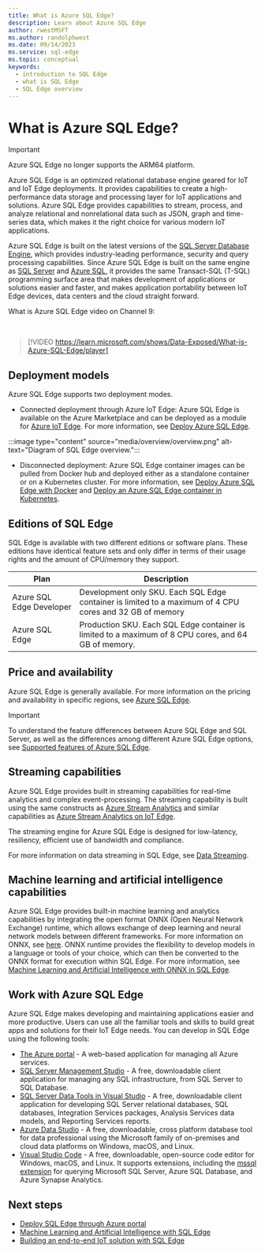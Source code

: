 ```yaml
---
title: What is Azure SQL Edge?
description: Learn about Azure SQL Edge
author: rwestMSFT
ms.author: randolphwest
ms.date: 09/14/2023
ms.service: sql-edge
ms.topic: conceptual
keywords:
  - introduction to SQL Edge
  - what is SQL Edge
  - SQL Edge overview
---
```

# What is Azure SQL Edge?

> [!IMPORTANT]  
> Azure SQL Edge no longer supports the ARM64 platform.

Azure SQL Edge is an optimized relational database engine geared for IoT and IoT Edge deployments. It provides capabilities to create a high-performance data storage and processing layer for IoT applications and solutions. Azure SQL Edge provides capabilities to stream, process, and analyze relational and nonrelational data such as JSON, graph and time-series data, which makes it the right choice for various modern IoT applications.

Azure SQL Edge is built on the latest versions of the [SQL Server Database Engine](/sql/sql-server/sql-server-technical-documentation), which provides industry-leading performance, security and query processing capabilities. Since Azure SQL Edge is built on the same engine as [SQL Server](/sql/sql-server/sql-server-technical-documentation) and [Azure SQL](/azure/azure-sql/index), it provides the same Transact-SQL (T-SQL) programming surface area that makes development of applications or solutions easier and faster, and makes application portability between IoT Edge devices, data centers and the cloud straight forward.

What is Azure SQL Edge video on Channel 9:

<br />

> [!VIDEO https://learn.microsoft.com/shows/Data-Exposed/What-is-Azure-SQL-Edge/player]

## Deployment models

Azure SQL Edge supports two deployment modes.

- Connected deployment through Azure IoT Edge: Azure SQL Edge is available on the Azure Marketplace and can be deployed as a module for [Azure IoT Edge](../iot-edge/about-iot-edge.md). For more information, see [Deploy Azure SQL Edge](deploy-portal.md).<br>

:::image type="content" source="media/overview/overview.png" alt-text="Diagram of SQL Edge overview.":::

- Disconnected deployment: Azure SQL Edge container images can be pulled from Docker hub and deployed either as a standalone container or on a Kubernetes cluster. For more information, see [Deploy Azure SQL Edge with Docker](disconnected-deployment.md) and [Deploy an Azure SQL Edge container in Kubernetes](deploy-kubernetes.md).

## Editions of SQL Edge

SQL Edge is available with two different editions or software plans. These editions have identical feature sets and only differ in terms of their usage rights and the amount of CPU/memory they support.

| Plan | Description |
| --- | --- |
| Azure SQL Edge Developer | Development only SKU. Each SQL Edge container is limited to a maximum of 4 CPU cores and 32 GB of memory |
| Azure SQL Edge | Production SKU. Each SQL Edge container is limited to a maximum of 8 CPU cores, and 64 GB of memory. |

## Price and availability

Azure SQL Edge is generally available. For more information on the pricing and availability in specific regions, see [Azure SQL Edge](https://azure.microsoft.com/services/sql-edge/).

> [!IMPORTANT]  
> To understand the feature differences between Azure SQL Edge and SQL Server, as well as the differences among different Azure SQL Edge options, see [Supported features of Azure SQL Edge](features.md).

## Streaming capabilities

Azure SQL Edge provides built in streaming capabilities for real-time analytics and complex event-processing. The streaming capability is built using the same constructs as [Azure Stream Analytics](../stream-analytics/stream-analytics-introduction.md) and  similar capabilities as [Azure Stream Analytics on IoT Edge](../stream-analytics/stream-analytics-edge.md).

The streaming engine for Azure SQL Edge is designed for low-latency, resiliency, efficient use of bandwidth and compliance.

For more information on data streaming in SQL Edge, see [Data Streaming](stream-data.md).

## Machine learning and artificial intelligence capabilities

Azure SQL Edge provides built-in machine learning and analytics capabilities by integrating the open format ONNX (Open Neural Network Exchange) runtime, which allows exchange of deep learning and neural network models between different frameworks. For more information on ONNX, see [here](https://onnx.ai/). ONNX runtime provides the flexibility to develop models in a language or tools of your choice, which can then be converted to the ONNX format for execution within SQL Edge. For more information, see [Machine Learning and Artificial Intelligence with ONNX in SQL Edge](onnx-overview.md).

## Work with Azure SQL Edge

Azure SQL Edge makes developing and maintaining applications easier and more productive. Users can use all the familiar tools and skills to build great apps and solutions for their IoT Edge needs. You can develop in SQL Edge using the following tools:

- [The Azure portal](https://portal.azure.com/) - A web-based application for managing all Azure services.
- [SQL Server Management Studio](/sql/ssms/download-sql-server-management-studio-ssms/) - A free, downloadable client application for managing any SQL infrastructure, from SQL Server to SQL Database.
- [SQL Server Data Tools in Visual Studio](/sql/ssdt/download-sql-server-data-tools-ssdt/) - A free, downloadable client application for developing SQL Server relational databases, SQL databases, Integration Services packages, Analysis Services data models, and Reporting Services reports.
- [Azure Data Studio](/azure-data-studio/what-is-azure-data-studio) - A free, downloadable, cross platform database tool for data professional using the Microsoft family of on-premises and cloud data platforms on Windows, macOS, and Linux.
- [Visual Studio Code](https://code.visualstudio.com/docs) - A free, downloadable, open-source code editor for Windows, macOS, and Linux. It supports extensions, including the [mssql extension](https://aka.ms/mssql-marketplace) for querying Microsoft SQL Server, Azure SQL Database, and Azure Synapse Analytics.

## Next steps

- [Deploy SQL Edge through Azure portal](deploy-portal.md)
- [Machine Learning and Artificial Intelligence with SQL Edge](onnx-overview.md)
- [Building an end-to-end IoT solution with SQL Edge](tutorial-deploy-azure-resources.md)
